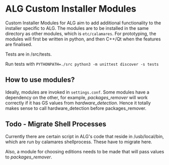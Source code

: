 # ALG Custom Installer Modules

Custom Installer Modules for ALG aim to add additional functionality to the installer specific to ALG. The modules are to be installed in the same directory as other modules, which is <code>etc/calamares</code>. For prototyping, the modules will first be written in python, and then C++/Qt when the features are finalised.

Tests are in /src/tests.

Run tests with `PYTHONPATH=./src python3 -m unittest discover -s tests`

## How to use modules?

Ideally, modules are invoked in <code>settings.conf</code>. Some modules have a dependency on the other, for example, <i>packages_remover</i> will work correctly if it has GS values from <i>hardware_detection</i>. Hence it totally makes sense to call hardware_detection before packages_remover.

## Todo - Migrate Shell Processes

Currently there are certain script in ALG's code that reside in </code>/usb/local/bin</code>, which are run by calamares shellprocess. These have to migrate here.

Also, a module for choosing editions needs to be made that will pass values to <i>packages_remover</i>.
